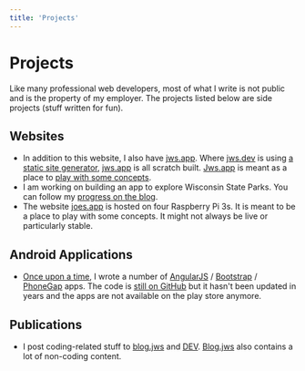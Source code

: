 ```yaml
---
title: 'Projects'
---
```

# Projects

Like many professional web developers, most of what I write is not public and is the property of my employer.  The projects listed below are side projects (stuff written for fun).

## Websites
* In addition to this website, I also have [jws.app](https://jws.app).  Where [jws.dev](https://jws.dev) is using [a static site generator](https://vuepress.vuejs.org/), [jws.app](https://jws.app) is all scratch built.  [Jws.app](https://jws.app) is meant as a place to [play with some concepts](https://blog.jws.app/tag/jws-app/).
* I am working on building an app to explore Wisconsin State Parks.  You can follow my [progress on the blog](https://blog.jws.app/tag/state-parks-app/).
* The website [joes.app](https://joes.app) is hosted on four Raspberry Pi 3s.  It is meant to be a place to play with some concepts.  It might not always be live or particularly stable.

## Android Applications
* [Once upon a time](https://github.com/steinbring?utf8=%E2%9C%93&tab=repositories&q=&type=archived&language=), I wrote a number of [AngularJS](https://angularjs.org/) / [Bootstrap](https://getbootstrap.com/) / [PhoneGap](https://phonegap.com/) apps.  The code is [still on GitHub](https://github.com/steinbring/PocketSteinbring) but it hasn't been updated in years and the apps are not available on the play store anymore.

## Publications

* I post coding-related stuff to [blog.jws](https://blog.jws.app/category/coding/) and [DEV](https://dev.to/steinbring/).  [Blog.jws](https://blog.jws.app/category/coding/) also contains a lot of non-coding content.